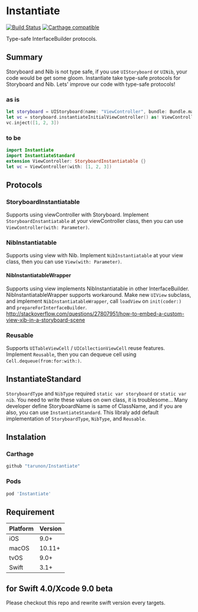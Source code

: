 # Instantiate
[![Build Status](https://travis-ci.org/tarunon/Instantiate.svg?branch=master)](https://travis-ci.org/tarunon/Instantiate)
[![Carthage compatible](https://img.shields.io/badge/Carthage-compatible-4BC51D.svg?style=flat)](https://github.com/Carthage/Carthage)

Type-safe InterfaceBuilder protocols.

## Summary

Storyboard and Nib is not type safe, if you use `UIStoryboard` or `UINib`, your code would be get some gloom.
Instantiate take type-safe protocols for Storyboard and Nib. Lets' improve our code with type-safe protocols!

### as is
```swift
let storyboard = UIStoryboard(name: "ViewController", bundle: Bundle.main)
let vc = storyboard.instantiateInitialViewController() as! ViewController
vc.inject([1, 2, 3])
```

### to be
```swift
import Instantiate
import InstantiateStandard
extension ViewController: StoryboardInstantiatable {}
let vc = ViewController(with: [1, 2, 3])
```


## Protocols
### StoryboardInstantiatable
Supports using viewController with Storyboard. Implement `StoryboardInstantiatable` at your viewController class, then you can use `ViewController(with: Parameter)`.
### NibInstantiatable
Supports using view with Nib. Implement `NibInstantiatable` at your view class, then you can use `View(with: Parameter)`.
#### NibInstantiatableWrapper
Supports using view implements NibInstantiatable in other InterfaceBuilder. NibInstantiatableWrapper supports workaround. Make new `UIView` subclass, and implement `NibInstantiatableWrapper`, call `loadView` on `init(coder:)` and `prepareForInterfaceBuilder`. 
http://stackoverflow.com/questions/27807951/how-to-embed-a-custom-view-xib-in-a-storyboard-scene
### Reusable
Supports `UITableViewCell` / `UICollectionViewCell` reuse features.
Implement `Reusable`, then you can dequeue cell using `Cell.dequeue(from:for:with:)`.

## InstantiateStandard
`StoryboardType` and `NibType` required `static var storyboard` or `static var nib`. You need to write these values on own class, it is troublesome...
Many developer define StoryboardName is same of ClassName, and if you are also, you can use `InstantiateStandard`.
This libraly add default implementation of `StoryboardType`, `NibType`, and `Reusable`.

## Instalation
### Carthage
```ruby
github "tarunon/Instantiate"
```

### Pods
```ruby
pod 'Instantiate'
```

## Requirement
Platform | Version
--- | ---
iOS | 9.0+
macOS | 10.11+
tvOS | 9.0+
Swift | 3.1+

## for Swift 4.0/Xcode 9.0 beta
Please checkout this repo and rewrite swift version every targets.
